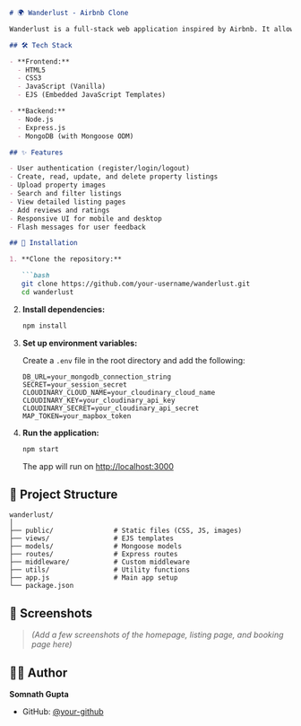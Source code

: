 
````markdown
# 🌍 Wanderlust - Airbnb Clone

Wanderlust is a full-stack web application inspired by Airbnb. It allows users to explore, list, and book vacation rentals around the world. This project is built using the **MERN-style stack** (MongoDB, Express, Node.js) with server-side rendering via **EJS templates**.

## 🛠 Tech Stack

- **Frontend:**
  - HTML5
  - CSS3
  - JavaScript (Vanilla)
  - EJS (Embedded JavaScript Templates)

- **Backend:**
  - Node.js
  - Express.js
  - MongoDB (with Mongoose ODM)

## ✨ Features

- User authentication (register/login/logout)
- Create, read, update, and delete property listings
- Upload property images
- Search and filter listings
- View detailed listing pages
- Add reviews and ratings
- Responsive UI for mobile and desktop
- Flash messages for user feedback

## 🚀 Installation

1. **Clone the repository:**

   ```bash
   git clone https://github.com/your-username/wanderlust.git
   cd wanderlust
````

2. **Install dependencies:**

   ```bash
   npm install
   ```

3. **Set up environment variables:**

   Create a `.env` file in the root directory and add the following:

   ```env
   DB_URL=your_mongodb_connection_string
   SECRET=your_session_secret
   CLOUDINARY_CLOUD_NAME=your_cloudinary_cloud_name
   CLOUDINARY_KEY=your_cloudinary_api_key
   CLOUDINARY_SECRET=your_cloudinary_api_secret
   MAP_TOKEN=your_mapbox_token
   ```

4. **Run the application:**

   ```bash
   npm start
   ```

   The app will run on [http://localhost:3000](http://localhost:3000)

## 📂 Project Structure

```
wanderlust/
│
├── public/               # Static files (CSS, JS, images)
├── views/                # EJS templates
├── models/               # Mongoose models
├── routes/               # Express routes
├── middleware/           # Custom middleware
├── utils/                # Utility functions
├── app.js                # Main app setup
└── package.json
```

## 📸 Screenshots

> *(Add a few screenshots of the homepage, listing page, and booking page here)*

## 🧑‍💻 Author

**Somnath Gupta**

* GitHub: [@your-github](https://github.com/your-username)


